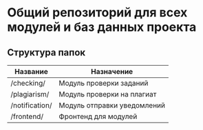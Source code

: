 # Общий репозиторий для всех модулей и баз данных проекта
## Cтруктура папок
| Название       | Назначение                  |
|----------------|-----------------------------|
| /checking/     | Модуль проверки заданий     |
| /plagiarism/   | Модуль проверки на плагиат  |
| /notification/ | Модуль отправки уведомлений |
| /frontend/     | Фронтенд для модулей        |
